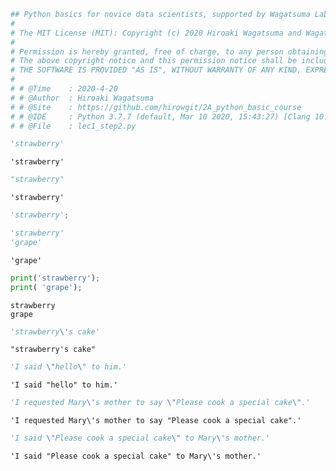 

```python
## Python basics for novice data scientists, supported by Wagatsuma Lab@Kyutech 
#
# The MIT License (MIT): Copyright (c) 2020 Hiroaki Wagatsuma and Wagatsuma Lab@Kyutech
# 
# Permission is hereby granted, free of charge, to any person obtaining a copy of this software and associated documentation files (the "Software"), to deal in the Software without restriction, including without limitation the rights to use, copy, modify, merge, publish, distribute, sublicense, and/or sell copies of the Software, and to permit persons to whom the Software is furnished to do so, subject to the following conditions:
# The above copyright notice and this permission notice shall be included in all copies or substantial portions of the Software.
# THE SOFTWARE IS PROVIDED "AS IS", WITHOUT WARRANTY OF ANY KIND, EXPRESS OR IMPLIED, INCLUDING BUT NOT LIMITED TO THE WARRANTIES OF MERCHANTABILITY, FITNESS FOR A PARTICULAR PURPOSE AND NONINFRINGEMENT. IN NO EVENT SHALL THE AUTHORS OR COPYRIGHT HOLDERS BE LIABLE FOR ANY CLAIM, DAMAGES OR OTHER LIABILITY, WHETHER IN AN ACTION OF CONTRACT, TORT OR OTHERWISE, ARISING FROM, OUT OF OR IN CONNECTION WITH THE SOFTWARE OR THE USE OR OTHER DEALINGS IN THE SOFTWARE. */
#
# # @Time    : 2020-4-20 
# # @Author  : Hiroaki Wagatsuma
# # @Site    : https://github.com/hirowgit/2A_python_basic_course
# # @IDE     : Python 3.7.7 (default, Mar 10 2020, 15:43:27) [Clang 10.0.0 (clang-1000.11.45.5)] on darwin
# # @File    : lec1_step2.py 
```


```python
'strawberry'
```




    'strawberry'




```python
"strawberry"
```




    'strawberry'




```python
'strawberry';
```


```python
'strawberry'
'grape'
```




    'grape'




```python
print('strawberry');
print( 'grape');
```

    strawberry
    grape



```python
'strawberry\'s cake'
```




    "strawberry's cake"




```python
'I said \"hello\" to him.'
```




    'I said "hello" to him.'




```python
'I requested Mary\'s mother to say \"Please cook a special cake\".' 
```




    'I requested Mary\'s mother to say "Please cook a special cake".'




```python
'I said \"Please cook a special cake\" to Mary\'s mother.' 
```




    'I said "Please cook a special cake" to Mary\'s mother.'




```python

```

